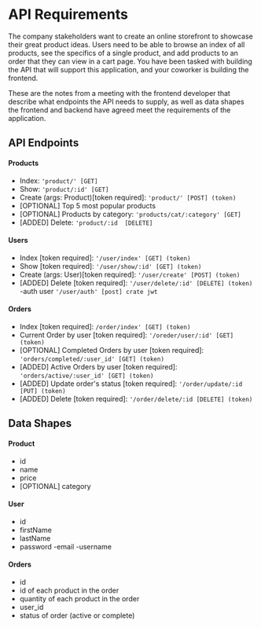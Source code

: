 # API Requirements

The company stakeholders want to create an online storefront to showcase their great product ideas. Users need to be able to browse an index of all products, see the specifics of a single product, and add products to an order that they can view in a cart page. You have been tasked with building the API that will support this application, and your coworker is building the frontend.

These are the notes from a meeting with the frontend developer that describe what endpoints the API needs to supply, as well as data shapes the frontend and backend have agreed meet the requirements of the application.


## API Endpoints
#### Products
- Index: `'product/' [GET]`
- Show: `'product/:id' [GET]`
- Create (args: Product)[token required]: `'product/' [POST] (token)`
- [OPTIONAL] Top 5 most popular products
- [OPTIONAL] Products by category: `'products/cat/:category' [GET]`
- [ADDED] Delete: `'product/:id  [DELETE]`

#### Users
- Index [token required]: `'/user/index' [GET] (token)`
- Show [token required]: `'/user/show/:id' [GET] (token)`
- Create (args: User)[token required]: `'/user/create' [POST] (token)`
- [ADDED] Delete [token required]: `'/user/delete/:id' [DELETE] (token)`
-auth user `'/user/auth' [post] crate jwt`

#### Orders
- Index [token required]: `/order/index' [GET] (token)`
- Current Order by user [token required]: `'/oreder/user/:id' [GET] (token)`
- [OPTIONAL] Completed Orders by user [token required]: `'orders/completed/:user_id' [GET] (token)`
- [ADDED] Active Orders by user [token required]: `'orders/active/:user_id' [GET] (token)`
- [ADDED] Update order's status [token required]: `'/order/update/:id [PUT] (token)`
- [ADDED] Delete [token required]: `'/order/delete/:id [DELETE] (token)`
## Data Shapes

#### Product

- id
- name
- price
- [OPTIONAL] category

#### User

- id
- firstName
- lastName
- password
-email
-username

#### Orders

- id
- id of each product in the order
- quantity of each product in the order
- user_id
- status of order (active or complete)
